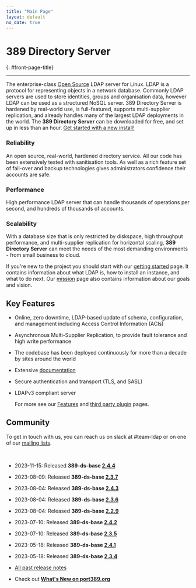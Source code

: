 ```yaml
---
title: "Main Page"
layout: default
no_date: true
---
```


# 389 Directory Server
{: #front-page-title}

---

The enterprise-class [Open Source](docs/389ds/FAQ/licensing.html) LDAP server for Linux. LDAP is a
protocol for representing objects in a network database. Commonly LDAP servers are used to store
identities, groups and organisation data, however LDAP can be used as a structured NoSQL server.
389 Directory Server is hardened by real-world use, is full-featured, supports multi-supplier
replication, and already handles many of the largest LDAP deployments in the world.
The **389 Directory Server** can be downloaded for free, and set up in less than an hour.
[Get started with a new install!](/docs/389ds/howto/quickstart.html)


<div id="front-page-columns" class="container-fluid">
  <div class="row">
    <div class="col-xs-12 col-md-4">
      <h3 class="front-page-column-title">
        Reliability
      </h3>
      <p class="front-page-column-text">
        An open source, real-world, hardened directory service. All our code has been extensively tested with sanitisation tools. As well as a rich feature set of fail-over and backup technologies gives administrators confidence their accounts are safe.
      </p>
    </div>
    <div class="col-xs-12 col-md-4">
      <h3 class="front-page-column-title">
        Performance
      </h3>
      <p class="front-page-column-text">
        High performance LDAP server that can handle thousands of operations per second, and hundreds of thousands of accounts.
       </p>
    </div>
    <div class="col-xs-12 col-md-4">
      <h3 class="front-page-column-title">
        Scalability
      </h3>
      <p class="front-page-column-text">
        With a database size that is only restricted by diskspace, high throughput performance, and multi-supplier replication for horizontal scaling, <strong>389 Directory Server</strong> can meet the needs of the most demanding environments - from small business to cloud.
      </p>
    </div>
  </div>
</div>

If you're new to the project you should start with our [getting started](docs/389ds/howto/quickstart.html) page. It contains information about what LDAP is, how to install an instance, and what to do next. Our [mission](docs/389ds/FAQ/mission.html) page also contains information about our goals and vision.

## Key Features

-   Online, zero downtime, LDAP-based update of schema, configuration, and management including Access Control Information (ACIs)
-   Asynchronous Multi-Supplier Replication, to provide fault tolerance and high write performance
-   The codebase has been deployed continuously for more than a decade by sites around the world
-   Extensive [documentation](https://access.redhat.com/documentation/en-us/red_hat_directory_server/12/)
-   Secure authentication and transport (TLS, and SASL)
-   LDAPv3 compliant server

    For more see our [Features](docs/389ds/FAQ/features.html) and [third party plugin](docs/389ds/third-party.html) pages.

## Community

To get in touch with us, you can reach us on slack at #team-ldap or on one of our [mailing lists](docs/389ds/mailing-lists.html).


<br>

<!-- Try to keep this list under 10 releases  -->
- 2023-11-15: Released **389-ds-base [2.4.4](docs/389ds/releases/release-2-4-4.html)**
- 2023-08-09: Released **389-ds-base [2.3.7](docs/389ds/releases/release-2-3-7.html)**
- 2023-08-04: Released **389-ds-base [2.4.3](docs/389ds/releases/release-2-4-3.html)**
- 2023-08-04: Released **389-ds-base [2.3.6](docs/389ds/releases/release-2-3-6.html)**
- 2023-08-04: Released **389-ds-base [2.2.9](docs/389ds/releases/release-2-2-9.html)**
- 2023-07-10: Released **389-ds-base [2.4.2](docs/389ds/releases/release-2-4-2.html)**
- 2023-07-10: Released **389-ds-base [2.3.5](docs/389ds/releases/release-2-3-5.html)**
- 2023-05-18: Released **389-ds-base [2.4.1](docs/389ds/releases/release-2-4-1.html)**
- 2023-05-18: Released **389-ds-base [2.3.4](docs/389ds/releases/release-2-3-4.html)**

- [All past release notes](docs/389ds/releases/release-notes.html)

- Check out **[What's New on port389.org](whats_new.html)**


<br>
